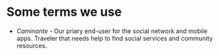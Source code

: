 # Some terms we use
- *Caminante* - Our priary end-user for the social network and mobile apps. Traveler that needs help to find social services and community resources.
